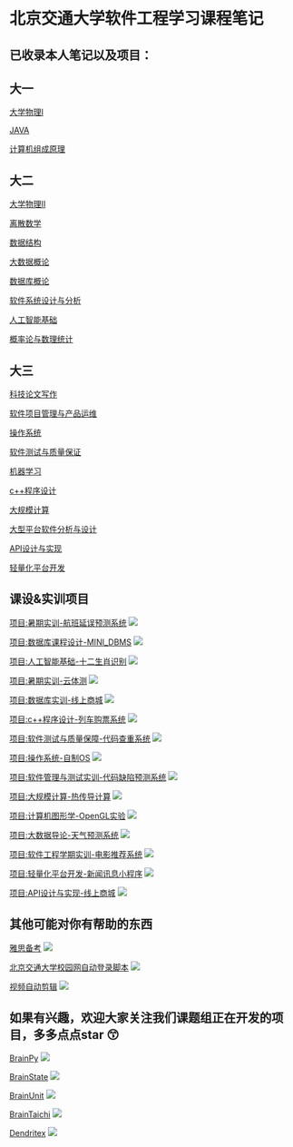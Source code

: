 # 北京交通大学软件工程学习课程笔记
## 已收录本人笔记以及项目：

## 大一

[大学物理I](https://github.com/Routhleck/myNotes/tree/main/大学物理I)

[JAVA](https://github.com/Routhleck/myNotes/tree/main/JAVA)

[计算机组成原理](https://github.com/Routhleck/myNotes/tree/main/计算机组成原理)

## 大二

[大学物理II](https://github.com/Routhleck/myNotes/tree/main/大学物理II)

[离散数学](https://github.com/Routhleck/myNotes/tree/main/离散数学)

[数据结构](https://github.com/Routhleck/myNotes/tree/main/数据结构)

[大数据概论](https://github.com/Routhleck/myNotes/tree/main/大数据概论)

[数据库概论](https://github.com/Routhleck/myNotes/tree/main/数据库概论)

[软件系统设计与分析](https://github.com/Routhleck/myNotes/tree/main/软件系统设计与分析)

[人工智能基础](https://github.com/Routhleck/myNotes/tree/main/人工智能基础)

[概率论与数理统计](https://github.com/Routhleck/myNotes/tree/main/概率论与数理统计)

## 大三

[科技论文写作](https://github.com/Routhleck/myNotes/tree/main/科技论文写作)

[软件项目管理与产品运维](https://github.com/Routhleck/myNotes/tree/main/软件项目管理与产品运维)

[操作系统](https://github.com/Routhleck/myNotes/tree/main/操作系统(updating))

[软件测试与质量保证](https://github.com/Routhleck/myNotes/tree/main/软件测试与质量保证)

[机器学习](https://github.com/Routhleck/myNotes/tree/main/机器学习)

[c++程序设计](https://github.com/Routhleck/myNotes/tree/main/c%2B%2B程序设计)

[大规模计算](https://github.com/Routhleck/myNotes/tree/main/大规模计算(updating))

[大型平台软件分析与设计](https://github.com/Routhleck/myNotes/tree/main/大型平台软件分析与设计(updating))

[API设计与实现](https://github.com/Routhleck/myNotes/tree/main/API设计与实现(updating))

[轻量化平台开发](https://github.com/Routhleck/myNotes/tree/main/轻量化平台开发(updating))


## 课设&实训项目

[项目:暑期实训-航班延误预测系统](https://github.com/Routhleck/flight-delay-predict) ![](https://img.shields.io/github/stars/Routhleck/flight-delay-predict)

[项目:数据库课程设计-MINI_DBMS](https://github.com/Routhleck/MINI_DBMS) ![](https://img.shields.io/github/stars/Routhleck/MINI_DBMS)

[项目:人工智能基础-十二生肖识别](https://github.com/Routhleck/animal_detect_paddle) ![](https://img.shields.io/github/stars/Routhleck/animal_detect_paddle)

[项目:暑期实训-云体测](https://github.com/Routhleck/Cloud-body-measurement) ![](https://img.shields.io/github/stars/Routhleck/Cloud-body-measurement)

[项目:数据库实训-线上商城](https://github.com/Routhleck/Online-Shopping-Mall) ![](https://img.shields.io/github/stars/Routhleck/Online-Shopping-Mall)

[项目:c++程序设计-列车购票系统](https://github.com/Routhleck/train-ticket-book-system) ![](https://img.shields.io/github/stars/Routhleck/train-ticket-book-system)

[项目:软件测试与质量保障-代码查重系统](https://github.com/Routhleck/code_difference_comparision) ![](https://img.shields.io/github/stars/Routhleck/code_difference_comparision)

[项目:操作系统-自制OS](https://github.com/Routhleck/myOS) ![](https://img.shields.io/github/stars/Routhleck/myOS)

[项目:软件管理与测试实训-代码缺陷预测系统](https://github.com/Routhleck/bug-detect-system) ![](https://img.shields.io/github/stars/Routhleck/bug-detect-system)

[项目:大规模计算-热传导计算](https://github.com/Routhleck/heat_conduction) ![](https://img.shields.io/github/stars/Routhleck/heat_conduction)

[项目:计算机图形学-OpenGL实验](https://github.com/Routhleck/Computer-Graphics-projects) ![](https://img.shields.io/github/stars/Routhleck/Computer-Graphics-projects)

[项目:大数据导论-天气预测系统](https://github.com/Routhleck/Weather-Predict) ![](https://img.shields.io/github/stars/Routhleck/Weather-Predict)

[项目:软件工程学期实训-电影推荐系统](https://github.com/A0hdhyz9Z/MovieRecommendSys) ![](https://img.shields.io/github/stars/A0hdhyz9Z/MovieRecommendSys)

[项目:轻量化平台开发-新闻讯息小程序](https://github.com/Routhleck/miniprogram-News) ![](https://img.shields.io/github/stars/Routhleck/miniprogram-News)

[项目:API设计与实现-线上商城](https://github.com/Routhleck/online-store-API-design) ![](https://img.shields.io/github/stars/Routhleck/online-store-API-design)



## 其他可能对你有帮助的东西

[雅思备考](https://github.com/Routhleck/IELTS-preparation) ![](https://img.shields.io/github/stars/Routhleck/IELTS-preparation)

[北京交通大学校园网自动登录脚本](https://github.com/Routhleck/BJTU-Network-autologin) ![](https://img.shields.io/github/stars/Routhleck/BJTU-Network-autologin)

[视频自动剪辑](https://github.com/Routhleck/video-auto-cut) ![](https://img.shields.io/github/stars/Routhleck/video-auto-cut)

## 如果有兴趣，欢迎大家关注我们课题组正在开发的项目，多多点点star 😙

[BrainPy](https://github.com/brainpy/BrainPy) ![](https://img.shields.io/github/stars/brainpy/BrainPy)

[BrainState](https://github.com/chaobrain/brainstate) ![](https://img.shields.io/github/stars/chaobrain/brainstate)

[BrainUnit](https://github.com/chaobrain/brainunit) ![](https://img.shields.io/github/stars/chaobrain/brainunit)

[BrainTaichi](https://github.com/chaobrain/braintaichi) ![](https://img.shields.io/github/stars/chaobrain/braintaichi)

[Dendritex](https://github.com/chaobrain/dendritex) ![](https://img.shields.io/github/stars/chaobrain/dendritex)
